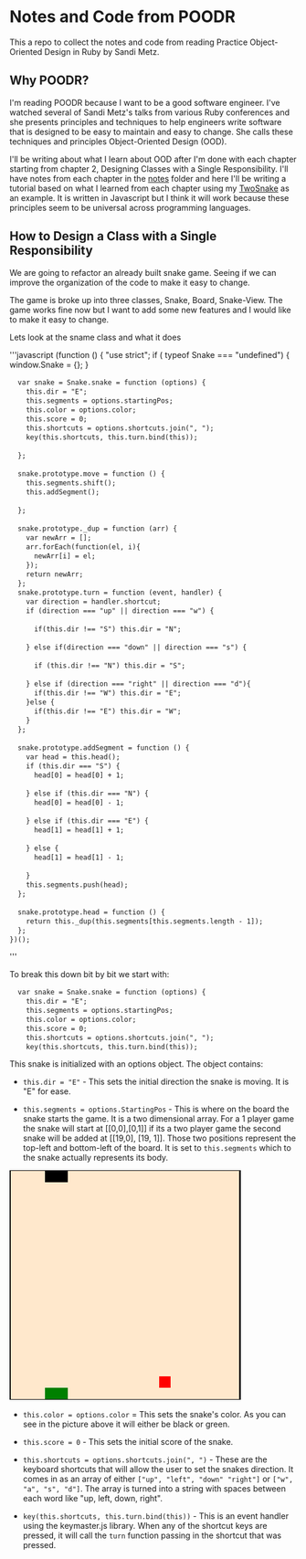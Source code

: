 # Notes and Code from POODR

This a repo to collect the notes and code from reading Practice Object-Oriented 
Design in Ruby by Sandi Metz.

## Why POODR?
I'm reading POODR because I want to be a good software engineer. I've watched 
several of Sandi Metz's talks from various Ruby conferences and she presents 
principles and techniques to help engineers write software that is designed to 
be easy to maintain and easy to change. She calls these techniques and 
principles Object-Oriented Design (OOD).

I'll be writing about what I learn about OOD after I'm done with each chapter 
starting from chapter 2, Designing Classes with a Single Responsibility. I'll 
have notes from each chapter in the [notes](notes) folder and here I'll be 
writing a tutorial based on what I learned from each chapter using my 
[TwoSnake](https://github.com/edgenard/two_snake) as an example. It is written
in Javascript but I think it will work because these principles seem to be 
universal across programming languages. 



## How to Design a Class with a Single Responsibility
We are going to refactor an already built snake game. Seeing if we can improve 
the organization of the code to make it easy to change. 

The game is broke up into three classes, Snake, Board, Snake-View. The game 
works fine now but I want to add some new features and I would like to make it 
easy to change. 

Lets look at the sname class and what it does

'''javascript
    (function () {
      "use strict";
      if ( typeof Snake === "undefined") {
          window.Snake = {};
      }

      var snake = Snake.snake = function (options) {
        this.dir = "E";
        this.segments = options.startingPos;
        this.color = options.color;
        this.score = 0;
        this.shortcuts = options.shortcuts.join(", ");
        key(this.shortcuts, this.turn.bind(this));

      };

      snake.prototype.move = function () {
        this.segments.shift();
        this.addSegment();

      };

      snake.prototype._dup = function (arr) {
        var newArr = [];
        arr.forEach(function(el, i){
          newArr[i] = el;
        });
        return newArr;
      };
      snake.prototype.turn = function (event, handler) {
        var direction = handler.shortcut;
        if (direction === "up" || direction === "w") {

          if(this.dir !== "S") this.dir = "N";

        } else if(direction === "down" || direction === "s") {

          if (this.dir !== "N") this.dir = "S";

        } else if (direction === "right" || direction === "d"){
          if(this.dir !== "W") this.dir = "E";
        }else {
          if(this.dir !== "E") this.dir = "W";
        }
      };

      snake.prototype.addSegment = function () {
        var head = this.head();
        if (this.dir === "S") {
          head[0] = head[0] + 1;

        } else if (this.dir === "N") {
          head[0] = head[0] - 1;

        } else if (this.dir === "E") {
          head[1] = head[1] + 1;

        } else {
          head[1] = head[1] - 1;

        }
        this.segments.push(head);
      };

      snake.prototype.head = function () {
        return this._dup(this.segments[this.segments.length - 1]);
      };
    })();
'''

To break this down bit by bit we start with: 

      var snake = Snake.snake = function (options) {
        this.dir = "E";
        this.segments = options.startingPos; 
        this.color = options.color;
        this.score = 0;
        this.shortcuts = options.shortcuts.join(", ");
        key(this.shortcuts, this.turn.bind(this));

This snake is initialized with an options object. The object contains:

* `this.dir = "E"` - This sets the initial direction the snake is moving. It is
"E" for ease. 
 
* `this.segments = options.StartingPos` - This is where on the board the snake 
starts the game. It is a two dimensional array. For a 1 player game the snake 
will start at [[0,0],[0,1]] if its a two player game the second snake will be 
added at [[19,0], [19, 1]]. Those two positions represent the top-left and 
bottom-left of the board. It is set to `this.segments` which to the snake 
actually represents its body. 
 
 ![snake_starting_position](images/snake_start.png)

* `this.color = options.color` = This sets the snake's color. As you can see in 
the picture above it will either be black or green. 

* `this.score = 0` - This sets the initial score of the snake.

* `this.shortcuts = options.shortcuts.join(", ")` - These are the keyboard 
shortcuts that will allow the user to set the snakes direction. It comes in as 
an array of either `["up", "left", "down" "right"]` or `["w", "a", "s", "d"]`.
The array is turned into a string with spaces between each word like "up, left,
down, right". 

* `key(this.shortcuts, this.turn.bind(this))` - This is an event handler using 
the keymaster.js library. When any of the shortcut keys are pressed, it will
call the `turn` function passing in the shortcut that was pressed. 













